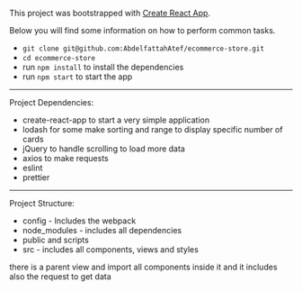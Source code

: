 This project was bootstrapped with [Create React App](https://github.com/facebookincubator/create-react-app).

Below you will find some information on how to perform common tasks.

- `git clone git@github.com:AbdelfattahAtef/ecommerce-store.git`
- `cd ecommerce-store`
- run `npm install` to install the dependencies
- run `npm start` to start the app

******************************************************************************************************

Project Dependencies:

- create-react-app to start a very simple application
- lodash for some make sorting and range to display specific number of cards
- jQuery to handle scrolling to load more data
- axios to make requests
- eslint
- prettier

******************************************************************************************************

Project Structure:

- config - Includes the webpack
- node_modules - includes all dependencies
- public and scripts
- src - includes all components, views and styles

there is a parent view and import all components inside it and it includes also the request to get data
